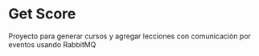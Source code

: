# Get Score

Proyecto para generar cursos y agregar lecciones con comunicación por eventos usando RabbitMQ
